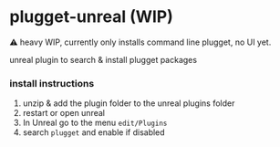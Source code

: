 # plugget-unreal (WIP)

⚠️ heavy WIP, currently only installs command line plugget, no UI yet.

unreal plugin to search &amp; install plugget packages 


### install instructions
1. unzip & add the plugin folder to the unreal plugins folder
2. restart or open unreal
3. In Unreal go to the menu `edit/Plugins`
4. search `plugget` and enable if disabled
